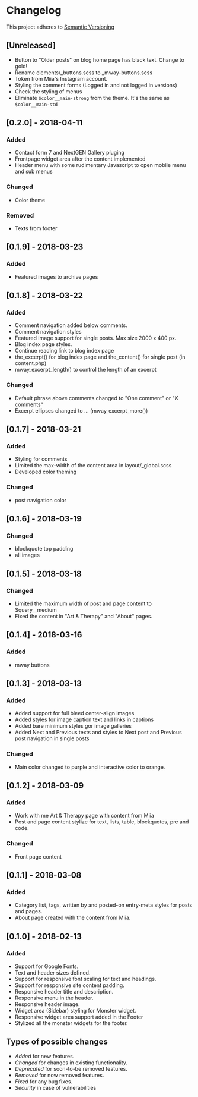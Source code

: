 # Changelog

This project adheres to [Semantic Versioning](http://semver.org/spec/v2.0.0.html)

## [Unreleased]
- Button to "Older posts" on blog home page has black text. Change to gold!
- Rename elements/_buttons.scss to _mway-buttons.scss
- Token from Miia's Instagram account. 
- Styling the comment forms (Logged in and not logged in versions)
- Check the styling of menus
- Eliminate ```$color__main-strong``` from the theme. It's the same as ```$color__main-std```

## [0.2.0] - 2018-04-11
### Added
- Contact form 7 and NextGEN Gallery pluging
- Frontpage widget area after the content implemented 
- Header menu with some rudimentary Javascript to open mobile menu and sub menus

### Changed
- Color theme

### Removed
- Texts from footer

## [0.1.9] - 2018-03-23
### Added 
- Featured images to archive pages

## [0.1.8] - 2018-03-22
### Added 
- Comment navigation added below comments. 
- Comment navigation styles
- Featured image support for single posts. Max size 2000 x 400 px. 
- Blog index page styles.
- Continue reading link to blog index page
- the_excerpt() for blog index page and the_content() for single post (in content.php)
- mway_excerpt_length() to control the length of an excerpt

### Changed
- Default phrase above comments changed to "One comment" or "X comments"
- Excerpt ellipses changed to ... (mway_excerpt_more())

## [0.1.7] - 2018-03-21
### Added
- Styling for comments
- Limited the max-width of the content area in layout/_global.scss
- Developed color theming

### Changed 
- post navigation color

## [0.1.6] - 2018-03-19
### Changed
- blockquote top padding
- all images

## [0.1.5] - 2018-03-18
### Changed
- Limited the maximum width of post and page content to $query__medium
- Fixed the content in "Art & Therapy" and "About" pages. 

## [0.1.4] - 2018-03-16
### Added 
- mway buttons

## [0.1.3] - 2018-03-13
### Added
- Added support for full bleed center-align images
- Added styles for image caption text and links in captions
- Added bare minimum styles gor image galleries
- Added Next and Previous texts and styles to Next post and Previous post navigation in single posts

### Changed
- Main color changed to purple and interactive color to orange. 

## [0.1.2] - 2018-03-09
### Added
- Work with me Art & Therapy page with content from Miia
- Post and page content stylize for text, lists, table, blockquotes, pre and code. 

### Changed
- Front page content

## [0.1.1] - 2018-03-08
### Added
- Category list, tags, written by and posted-on entry-meta styles for posts and pages. 
- About page created with the content from Miia. 

## [0.1.0] - 2018-02-13
### Added
- Support for Google Fonts.
- Text and header sizes defined.
- Support for responsive font scaling for text and headings.
- Support for responsive site content padding.
- Responsive header title and description.
- Responsive menu in the header.
- Responsive header image.
- Widget area (Sidebar) styling for Monster widget.
- Responsive widget area support added in the Footer
- Stylized all the monster widgets for the footer.



## Types of possible changes

- *Added* for new features.
- *Changed* for changes in existing functionality.
- *Deprecated* for soon-to-be removed features.
- *Removed* for now removed features.
- *Fixed* for any bug fixes.
- *Security* in case of vulnerabilities